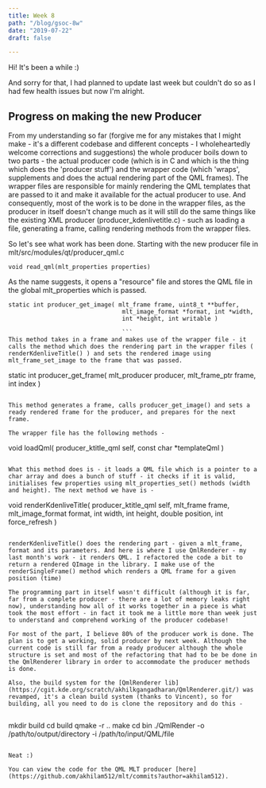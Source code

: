 ```yaml
---
title: Week 8
path: "/blog/gsoc-8w"
date: "2019-07-22"
draft: false

---
```



Hi! It's been a while :)

And sorry for that, I had planned to update last week but couldn't do so as I had few health issues but now I'm alright.

## Progress on making the new Producer 

From my understanding so far (forgive me for any mistakes that I might make - it's a different codebase and different concepts - I wholeheartedly welcome corrections and suggestions) the whole producer boils down to two parts - the actual producer code (which is in C and which is the thing which does the 'producer stuff') and the wrapper code (which 'wraps', supplements and does the actual rendering part of the QML frames). The wrapper files are responsible for mainly rendering the QML templates that are passed to it and make it available for the actual producer to use. And consequently, most of the work is to be done in the wrapper files, as the producer in itself doesn't change much as it will still do the same things like the existing XML producer (producer_kdenlivetitle.c) - such as loading a file, generating a frame, calling rendering methods from the wrapper files.

So let's see what work has been done. Starting with the new producer file in mlt/src/modules/qt/producer_qml.c

` void read_qml(mlt_properties properties) `

As the name suggests, it opens a "resource" file and stores the QML file in the global mlt_properties which is passed.

```
static int producer_get_image( mlt_frame frame, uint8_t **buffer, 
                                mlt_image_format *format, int *width, 
                                int *height, int writable )

                                ```
This method takes in a frame and makes use of the wrapper file - it calls the method which does the rendering part in the wrapper files ( renderKdenliveTitle() ) and sets the rendered image using mlt_frame_set_image to the frame that was passed.

```
static int producer_get_frame( mlt_producer producer, mlt_frame_ptr frame, 
                               int index )
```

This method generates a frame, calls producer_get_image() and sets a ready rendered frame for the producer, and prepares for the next frame.

The wrapper file has the following methods -

```
void loadQml( producer_ktitle_qml self, const char *templateQml )
```

What this method does is - it loads a QML file which is a pointer to a char array and does a bunch of stuff - it checks if it is valid, initialises few properties using mlt_properties_set() methods (width and height). The next method we have is -

```
void renderKdenliveTitle( producer_ktitle_qml self, mlt_frame frame, 
                          mlt_image_format format, int width, int height, 
                          double position, int force_refresh )
```

renderKdenliveTitle() does the rendering part - given a mlt_frame, format and its parameters. And here is where I use QmlRenderer - my last month's work - it renders QML. I refactored the code a bit to return a rendered QImage in the library. I make use of the renderSingleFrame() method which renders a QML frame for a given position (time)

The programming part in itself wasn't difficult (although it is far, far from a complete producer - there are a lot of memory leaks right now), understanding how all of it works together in a piece is what took the most effort - in fact it took me a little more than week just to understand and comprehend working of the producer codebase!

For most of the part, I believe 80% of the producer work is done. The plan is to get a working, solid producer by next week. Although the current code is still far from a ready producer although the whole structure is set and most of the refactoring that had to be be done in the QmlRenderer library in order to accommodate the producer methods is done.

Also, the build system for the [QmlRenderer lib](https://cgit.kde.org/scratch/akhilkgangadharan/QmlRenderer.git/) was revamped, it's a clean build system (thanks to Vincent), so for building, all you need to do is clone the repository and do this -


```
mkdir build
cd build
qmake -r ..
make 
cd bin
./QmlRender -o /path/to/output/directory -i /path/to/input/QML/file
```

Neat :)

You can view the code for the QML MLT producer [here](https://github.com/akhilam512/mlt/commits?author=akhilam512).

